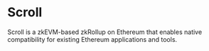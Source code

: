 # Scroll
Scroll is a zkEVM-based zkRollup on Ethereum that enables native compatibility for existing Ethereum applications and tools.
